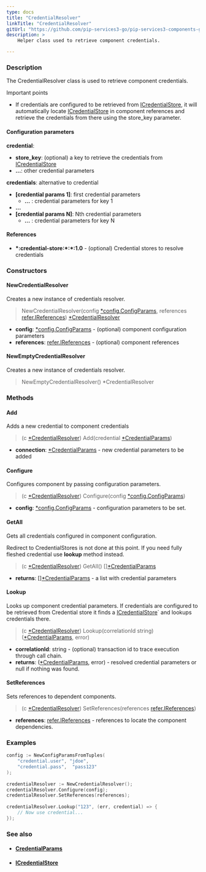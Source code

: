 ```yaml
---
type: docs
title: "CredentialResolver"
linkTitle: "CredentialResolver"
gitUrl: "https://github.com/pip-services3-go/pip-services3-components-go"
description: >
    Helper class used to retrieve component credentials.

---
```



### Description

The CredentialResolver class is used to retrieve component credentials.

Important points

- If credentials are configured to be retrieved from [ICredentialStore](../icredentialStore), it will automatically locate [ICredentialStore](../icredentialStore) in component references and retrieve the credentials from there using the store_key parameter.

#### Configuration parameters

**credential**: 
- **store_key**: (optional) a key to retrieve the credentials from [ICredentialStore](../icredentialStore)
- **...**: other credential parameters

**credentials**: alternative to credential
- **[credential params 1]**: first credential parameters
    - **...** : credential parameters for key 1
- **...**
- **[credential params N]**:       Nth credential parameters
    - **...** : credential parameters for key N

#### References
- **\*:credential-store:\*:\*:1.0** -  (optional) Credential stores to resolve credentials


### Constructors

#### NewCredentialResolver
Creates a new instance of credentials resolver.

> NewCredentialResolver(config [*config.ConfigParams](../../../commons/config/config_params), references [refer.IReferences](../../../commons/refer/ireferences)) [*CredentialResolver]()

- **config**: [*config.ConfigParams](../../../commons/config/config_params) - (optional) component configuration parameters
- **references**: [refer.IReferences](../../../commons/refer/ireferences) - (optional) component references

#### NewEmptyCredentialResolver
Creates a new instance of credentials resolver.

> NewEmptyCredentialResolver() *CredentialResolver


### Methods

#### Add
Adds a new credential to component credentials

> (c [*CredentialResolver]()) Add(credential [*CredentialParams](../credential_params))

- **connection**: [*CredentialParams](../credential_params) - new credential parameters to be added


#### Configure
Configures component by passing configuration parameters.

> (c [*CredentialResolver]()) Configure(config [*config.ConfigParams](../../../commons/config/config_params))

- **config**: [*config.ConfigParams](../../../commons/config/config_params) - configuration parameters to be set.


#### GetAll
Gets all credentials configured in component configuration.

Redirect to CredentialStores is not done at this point.
If you need fully fleshed credential use **lookup** method instead.

> (c [*CredentialResolver]()) GetAll() [][*CredentialParams](../credential_params)

- **returns**: [][*CredentialParams](../credential_params) - a list with credential parameters


#### Lookup
Looks up component credential parameters. If credentials are configured to be retrieved
from Credential store it finds a [ICredentialStore](../icredential_store)` and lookups credentials there.

> (c [*CredentialResolver]()) Lookup(correlationId string) ([*CredentialParams](../credential_params), error)

- **correlationId**: string - (optional) transaction id to trace execution through call chain.
- **returns**: ([*CredentialParams](../credential_params), error) - resolved credential parameters or null if nothing was found.


#### SetReferences
Sets references to dependent components.

> (c [*CredentialResolver]()) SetReferences(references [refer.IReferences](../../../commons/refer/ireferences))

- **references**: [refer.IReferences](../../../commons/refer/ireferences) - references to locate the component dependencies.

### Examples
```go
config := NewConfigParamsFromTuples(
    "credential.user", "jdoe",
    "credential.pass",  "pass123"
);
  
credentialResolver := NewCredentialResolver();
credentialResolver.Configure(config);
credentialResolver.SetReferences(references);
  
credentialResolver.Lookup("123", (err, credential) => {
    // Now use credential...
});
```


### See also
- #### [CredentialParams](../credential_params)
- #### [ICredentialStore](../icredentialStore)
